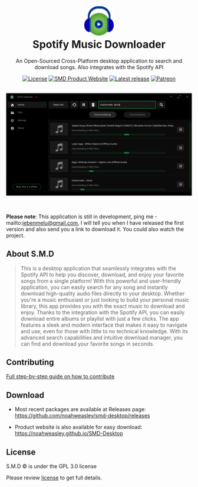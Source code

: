 <h1 align="center" style="border-bottom: none">
  <div>
    <a href="https://noahweasley.github.io/SMD-Desktop">
      <img src="docs/assets/app_icon.png" width="80" />
    </a>
  </div>
  Spotify Music Downloader
</h1>

<p align="center">
  An Open-Sourced Cross-Platform desktop application to search and download songs. Also integrates with the Spotify API
</p>

<div align="center">
    <a href="https://github.com/noahweasley/SMD-desktop/blob/master/LICENSE"><img src="https://img.shields.io/github/license/noahweasley/smd-desktop" alt="License" /></a>  
    <a href="https://noahweasley.github.io/SMD-Desktop"><img src="https://img.shields.io/badge/docs-website-brightgreen.svg" alt="SMD Product Website" /></a>
     <a href=" https://github.com/noahweasley/smd-desktop/releases"><img src="https://img.shields.io/github/v/release/noahweasley/smd-desktop?label=latest%20release" alt="Latest release" /></a>
    <a href="https://www.patreon.com/noahweasley"><img src="https://img.shields.io/badge/sponsor-patreon-blue" alt="Patreon" /></a>
</div>

</br>

<p align="center">
  <a href="https://noahweasley.github.io/SMD-Desktop" target="_blank"
    ><img src="assets/screenshots/SMD.png" alt="Buy Noah A Coffee" />
  </a>
</p>

</br>

**Please note**: This application is still in development, ping me - mailto:iebenmelu@gmail.com, I will tell you when I have released the first version and also send you a link to download it. You could also watch the project.

## About S.M.D

> This is a desktop
> application that seamlessly integrates with the Spotify API to help you discover, download, and enjoy your favorite
> songs from a single platform! With this powerful and user-friendly application, you can easily search for any song
> and instantly download high-quality audio files directly to your desktop. Whether you're a music enthusiast or just
> looking to build your personal music library, this app provides you with the exact music to download and enjoy.
> Thanks to the integration with the Spotify API, you can easily download entire albums or playlist with just a few
> clicks. The app features a sleek and modern interface that makes it easy to navigate and use, even for those with
> little to no technical knowledge. With its advanced search capabilities and intuitive download manager, you can
> find and download your favorite songs in seconds.

## Contributing

[Full step-by-step guide on how to contribute](https://github.com/noahweasley/SMD-desktop/blob/master/contributing.md)

## Download

- Most recent packages are available at Releases page: https://github.com/noahweasley/smd-desktop/releases

- Product website is also available for easy download: https://noahweasley.github.io/SMD-Desktop

## License

S.M.D :copyright: is under the GPL 3.0 license

Please review [license](https://github.com/noahweasley/SMD-desktop/blob/master/license) to get full details.
